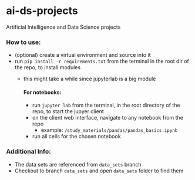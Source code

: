 # ai-ds-projects
Artificial Intelligence and Data Science projects

### How to use:
* (optional) create a virtual environment and source into it
* run `pip install -r requirements.txt` from the terminal in the root dir of the repo, to install modules
  * this might take a while since jupyterlab is a big module

      #### For notebooks:
      * run `jupyter lab` from the terminal, in the root directory of the repo, to start the jupyer client
      * on the client web interface, navigate to any notebook from the repo
        * example: `/study_materials/pandas/pandas_basics.ipynb`
      * run all cells for the chosen notebook

### Additional Info:
* The data sets are referenced from `data_sets` branch
* Checkout to branch `data_sets` and open `data_sets` folder to find them